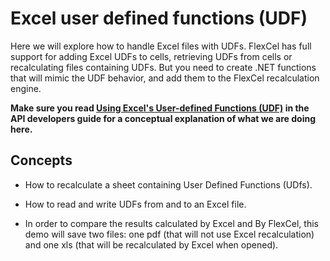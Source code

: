 # Excel user defined functions (UDF)

Here we will explore how to handle Excel files with UDFs. FlexCel has
full support for adding Excel UDFs to cells, retrieving UDFs from cells
or recalculating files containing UDFs. But you need to create .NET
functions that will mimic the UDF behavior, and add them to the FlexCel
recalculation engine.

**Make sure you read [Using Excel's User-defined Functions (UDF)](https://doc.tmssoftware.com/flexcel/net/guides/api-developer-guide.html#using-excels-user-defined-functions-udf) in the API developers guide for a conceptual explanation
of what we are doing here.**

## Concepts

- How to recalculate a sheet containing User Defined Functions (UDfs).

- How to read and write UDFs from and to an Excel file.

- In order to compare the results calculated by Excel and By FlexCel,
  this demo will save two files: one pdf (that will not use Excel
  recalculation) and one xls (that will be recalculated by Excel
  when opened).

